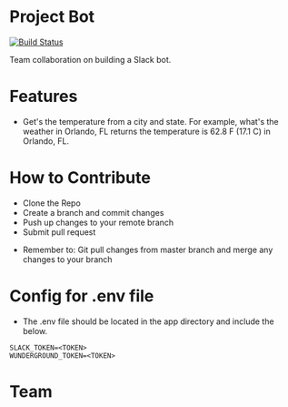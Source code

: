 # Project Bot
[![Build Status](https://travis-ci.org/ProjectBotTeam/projectBot.svg?branch=master)](https://travis-ci.org/ProjectBotTeam/projectBot)

Team collaboration on building a Slack bot.

# Features
- Get's the temperature from a city and state. For example, what's the weather in Orlando, FL returns the temperature is 62.8 F (17.1 C) in Orlando, FL.

# How to Contribute

- Clone the Repo
- Create a branch and commit changes
- Push up changes to your remote branch
- Submit pull request

* Remember to: Git pull changes from master branch and merge any changes to your branch

# Config for .env file

- The .env file should be located in the app directory and include the below.
```
SLACK_TOKEN=<TOKEN>
WUNDERGROUND_TOKEN=<TOKEN>
```

# Team




